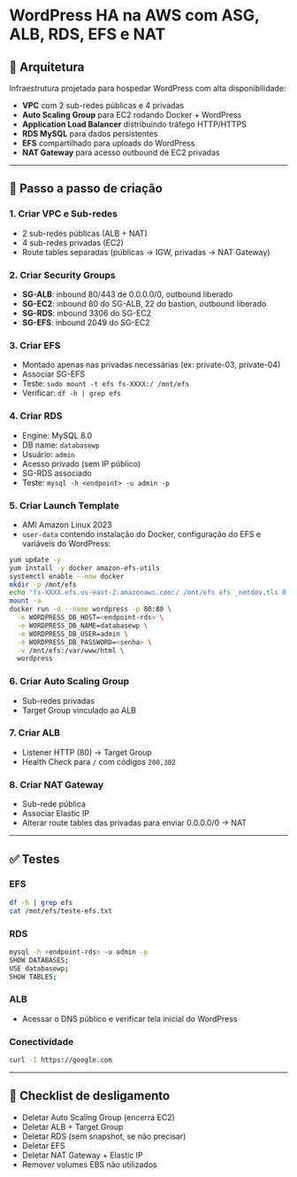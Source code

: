 # WordPress HA na AWS com ASG, ALB, RDS, EFS e NAT

## 📌 Arquitetura

Infraestrutura projetada para hospedar WordPress com alta disponibilidade:

- **VPC** com 2 sub-redes públicas e 4 privadas
- **Auto Scaling Group** para EC2 rodando Docker + WordPress
- **Application Load Balancer** distribuindo tráfego HTTP/HTTPS
- **RDS MySQL** para dados persistentes
- **EFS** compartilhado para uploads do WordPress
- **NAT Gateway** para acesso outbound de EC2 privadas

---

## 🚀 Passo a passo de criação

### 1. Criar VPC e Sub-redes

- 2 sub-redes públicas (ALB + NAT)
- 4 sub-redes privadas (EC2)
- Route tables separadas (públicas → IGW, privadas → NAT Gateway)

### 2. Criar Security Groups

- **SG-ALB**: inbound 80/443 de 0.0.0.0/0, outbound liberado
- **SG-EC2**: inbound 80 do SG-ALB, 22 do bastion, outbound liberado
- **SG-RDS**: inbound 3306 do SG-EC2
- **SG-EFS**: inbound 2049 do SG-EC2

### 3. Criar EFS

- Montado apenas nas privadas necessárias (ex: private-03, private-04)
- Associar SG-EFS
- Teste: `sudo mount -t efs fs-XXXX:/ /mnt/efs`
- Verificar: `df -h | grep efs`

### 4. Criar RDS

- Engine: MySQL 8.0
- DB name: `databasewp`
- Usuário: `admin`
- Acesso privado (sem IP público)
- SG-RDS associado
- Teste: `mysql -h <endpoint> -u admin -p`

### 5. Criar Launch Template

- AMI Amazon Linux 2023
- `user-data` contendo instalação do Docker, configuração do EFS e variáveis do WordPress:

```bash
yum update -y
yum install -y docker amazon-efs-utils
systemctl enable --now docker
mkdir -p /mnt/efs
echo "fs-XXXX.efs.us-east-2.amazonaws.com:/ /mnt/efs efs _netdev,tls 0 0" >> /etc/fstab
mount -a
docker run -d --name wordpress -p 80:80 \
  -e WORDPRESS_DB_HOST=<endpoint-rds> \
  -e WORDPRESS_DB_NAME=databasewp \
  -e WORDPRESS_DB_USER=admin \
  -e WORDPRESS_DB_PASSWORD=<senha> \
  -v /mnt/efs:/var/www/html \
  wordpress
```

### 6. Criar Auto Scaling Group

- Sub-redes privadas
- Target Group vinculado ao ALB

### 7. Criar ALB

- Listener HTTP (80) → Target Group
- Health Check para `/` com códigos `200,302`

### 8. Criar NAT Gateway

- Sub-rede pública
- Associar Elastic IP
- Alterar route tables das privadas para enviar 0.0.0.0/0 → NAT

---

## ✅ Testes

### EFS

```bash
df -h | grep efs
cat /mnt/efs/teste-efs.txt
```

### RDS

```bash
mysql -h <endpoint-rds> -u admin -p
SHOW DATABASES;
USE databasewp;
SHOW TABLES;
```

### ALB

- Acessar o DNS público e verificar tela inicial do WordPress

### Conectividade

```bash
curl -I https://google.com
```

---

## 🛑 Checklist de desligamento

- Deletar Auto Scaling Group (encerra EC2)
- Deletar ALB + Target Group
- Deletar RDS (sem snapshot, se não precisar)
- Deletar EFS
- Deletar NAT Gateway + Elastic IP
- Remover volumes EBS não utilizados

